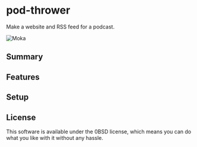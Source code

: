 # pod-thrower

Make a website and RSS feed for a podcast.

![Moka](./moka.jpg)

## Summary

## Features

## Setup

## License

This software is available under the 0BSD license, which means you can do
what you like with it without any hassle.

